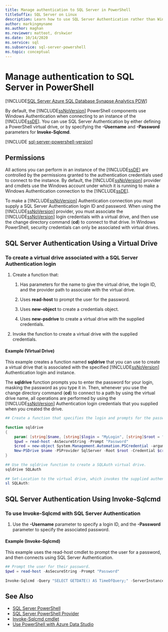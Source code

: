 ```yaml
---
title: Manage authentication to SQL Server in PowerShell
titleSuffix: SQL Server on Linux
description: Learn how to use SQL Server Authentication rather than Windows Authentication (the default) when connecting to an instance of the Database Engine.
author: markingmyname
ms.author: maghan
ms.reviewer: matteot, drskwier
ms.date: 10/14/2020
ms.service: sql
ms.subservice: sql-server-powershell
ms.topic: conceptual
---
```


# Manage authentication to SQL Server in PowerShell

[!INCLUDE[SQL Server Azure SQL Database Synapse Analytics PDW](../includes/applies-to-version/sql-asdb-asdbmi-asa-pdw.md)]

By default, the [!INCLUDE[ssNoVersion](../includes/ssnoversion-md.md)] PowerShell components use Windows Authentication when connecting to an instance of the [!INCLUDE[ssDE](../includes/ssde-md.md)]. You can use SQL Server Authentication by either defining a PowerShell virtual drive, or by specifying the **-Username** and **-Password** parameters for **Invoke-Sqlcmd**.

[!INCLUDE [sql-server-powershell-version](../includes/sql-server-powershell-version.md)]

## Permissions

All actions you can perform in an instance of the [!INCLUDE[ssDE](../includes/ssde-md.md)] are controlled by the permissions granted to the authentication credentials used to connect to the instance. By default, the [!INCLUDE[ssNoVersion](../includes/ssnoversion-md.md)] provider and cmdlets use the Windows account under which it is running to make a Windows Authentication connection to the [!INCLUDE[ssDE](../includes/ssde-md.md)].  

To make a [!INCLUDE[ssNoVersion](../includes/ssnoversion-md.md)] Authentication connection you must supply a SQL Server Authentication login ID and password. When using the [!INCLUDE[ssNoVersion](../includes/ssnoversion-md.md)] provider, you must associate the [!INCLUDE[ssNoVersion](../includes/ssnoversion-md.md)] login credentials with a virtual drive, and then use the change directory command (**cd**) to connect to that drive. In Windows PowerShell, security credentials can only be associated with virtual drives.  

## SQL Server Authentication Using a Virtual Drive

### To create a virtual drive associated with a SQL Server Authentication login

1. Create a function that:

    1. Has parameters for the name to give the virtual drive, the login ID, and the provider path to associate with the virtual drive.

    2. Uses **read-host** to prompt the user for the password.  

    3. Uses **new-object** to create a credentials object.  

    4. Uses **new-psdrive** to create a virtual drive with the supplied credentials.  

2. Invoke the function to create a virtual drive with the supplied credentials.  

#### Example (Virtual Drive)

This example creates a function named **sqldrive** that you can use to create a virtual drive that is associated with the specified [!INCLUDE[ssNoVersion](../includes/ssnoversion-md.md)] Authentication login and instance.  
  
 The **sqldrive** function prompts you to enter the password for your login, masking the password as you type it in. Then, whenever you use the change directory command (**cd**) to connect to a path by using the virtual drive name, all operations are performed by using the [!INCLUDE[ssNoVersion](../includes/ssnoversion-md.md)] Authentication login credentials that you supplied when you created the drive.  
  
```powershell
## Create a function that specifies the login and prompts for the password.  
  
function sqldrive  
{  
    param( [string]$name, [string]$login = "MyLogin", [string]$root = "SQLSERVER:\SQL\MyComputer\MyInstance" )  
    $pwd = read-host -AsSecureString -Prompt "Password"  
    $cred = new-object System.Management.Automation.PSCredential -argumentlist $login,$pwd  
    New-PSDrive $name -PSProvider SqlServer -Root $root -Credential $cred -Scope 1  
}  
  
## Use the sqldrive function to create a SQLAuth virtual drive.  
sqldrive SQLAuth
  
## Set-Location to the virtual drive, which invokes the supplied authentication credentials.  
sl SQLAuth:
```

## SQL Server Authentication Using Invoke-Sqlcmd

### To use Invoke-Sqlcmd with SQL Server Authentication

1. Use the **-Username** parameter to specify a login ID, and the **-Password** parameter to specify the associated password.  

#### Example (Invoke-Sqlcmd)

This example uses the read-host cmdlet to prompt the user for a password, and then connects using SQL Server Authentication.  

```powershell
## Prompt the user for their password.  
$pwd = read-host -AsSecureString -Prompt "Password"  
  
Invoke-Sqlcmd -Query "SELECT GETDATE() AS TimeOfQuery;" -ServerInstance "MyComputer\MyInstance" -Username "MyLogin" -Password $pwd  
```

## See Also

- [SQL Server PowerShell](sql-server-powershell.md)
- [SQL Server PowerShell Provider](sql-server-powershell-provider.md)
- [Invoke-Sqlcmd cmdlet](/powershell/module/sqlserver/invoke-sqlcmd)
- [Use PowerShell with Azure Data Studio](../azure-data-studio/extensions/powershell-extension.md)
